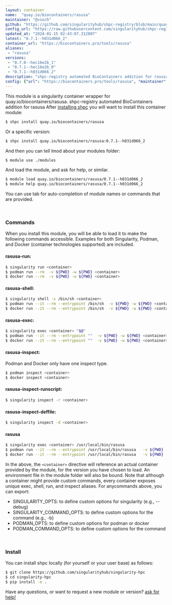 ```yaml
---
layout: container
name:  "quay.io/biocontainers/rasusa"
maintainer: "@vsoch"
github: "https://github.com/singularityhub/shpc-registry/blob/main/quay.io/biocontainers/rasusa/container.yaml"
config_url: "https://raw.githubusercontent.com/singularityhub/shpc-registry/main/quay.io/biocontainers/rasusa/container.yaml"
updated_at: "2024-01-15 02:43:07.312807"
latest: "0.7.1--h031d066_2"
container_url: "https://biocontainers.pro/tools/rasusa"
aliases:
 - "rasusa"
versions:
 - "0.7.0--hec16e2b_1"
 - "0.7.1--hec16e2b_0"
 - "0.7.1--h031d066_2"
description: "shpc-registry automated BioContainers addition for rasusa"
config: {"url": "https://biocontainers.pro/tools/rasusa", "maintainer": "@vsoch", "description": "shpc-registry automated BioContainers addition for rasusa", "latest": {"0.7.1--h031d066_2": "sha256:94d5e0a00070a336bb5da9a28811e8d138d1eec3a4cb1e9f16815f3893e80a64"}, "tags": {"0.7.0--hec16e2b_1": "sha256:0ece28f6a09a00cc777718efee938fe5721cf4f3295ffaad1138d3711633c970", "0.7.1--hec16e2b_0": "sha256:3b9615b296caef2e0a4c995a13e5532d72dbfa6484172afbe85202c7448142aa", "0.7.1--h031d066_2": "sha256:94d5e0a00070a336bb5da9a28811e8d138d1eec3a4cb1e9f16815f3893e80a64"}, "docker": "quay.io/biocontainers/rasusa", "aliases": {"rasusa": "/usr/local/bin/rasusa"}}
---
```


This module is a singularity container wrapper for quay.io/biocontainers/rasusa.
shpc-registry automated BioContainers addition for rasusa
After [installing shpc](#install) you will want to install this container module:


```bash
$ shpc install quay.io/biocontainers/rasusa
```

Or a specific version:

```bash
$ shpc install quay.io/biocontainers/rasusa:0.7.1--h031d066_2
```

And then you can tell lmod about your modules folder:

```bash
$ module use ./modules
```

And load the module, and ask for help, or similar.

```bash
$ module load quay.io/biocontainers/rasusa/0.7.1--h031d066_2
$ module help quay.io/biocontainers/rasusa/0.7.1--h031d066_2
```

You can use tab for auto-completion of module names or commands that are provided.

<br>

### Commands

When you install this module, you will be able to load it to make the following commands accessible.
Examples for both Singularity, Podman, and Docker (container technologies supported) are included.

#### rasusa-run:

```bash
$ singularity run <container>
$ podman run --rm  -v ${PWD} -w ${PWD} <container>
$ docker run --rm  -v ${PWD} -w ${PWD} <container>
```

#### rasusa-shell:

```bash
$ singularity shell -s /bin/sh <container>
$ podman run --it --rm --entrypoint /bin/sh  -v ${PWD} -w ${PWD} <container>
$ docker run --it --rm --entrypoint /bin/sh  -v ${PWD} -w ${PWD} <container>
```

#### rasusa-exec:

```bash
$ singularity exec <container> "$@"
$ podman run --it --rm --entrypoint ""  -v ${PWD} -w ${PWD} <container> "$@"
$ docker run --it --rm --entrypoint ""  -v ${PWD} -w ${PWD} <container> "$@"
```

#### rasusa-inspect:

Podman and Docker only have one inspect type.

```bash
$ podman inspect <container>
$ docker inspect <container>
```

#### rasusa-inspect-runscript:

```bash
$ singularity inspect -r <container>
```

#### rasusa-inspect-deffile:

```bash
$ singularity inspect -d <container>
```


#### rasusa

```bash
$ singularity exec <container> /usr/local/bin/rasusa
$ podman run --it --rm --entrypoint /usr/local/bin/rasusa   -v ${PWD} -w ${PWD} <container> -c " $@"
$ docker run --it --rm --entrypoint /usr/local/bin/rasusa   -v ${PWD} -w ${PWD} <container> -c " $@"
```



In the above, the `<container>` directive will reference an actual container provided
by the module, for the version you have chosen to load. An environment file in the
module folder will also be bound. Note that although a container
might provide custom commands, every container exposes unique exec, shell, run, and
inspect aliases. For anycommands above, you can export:

 - SINGULARITY_OPTS: to define custom options for singularity (e.g., --debug)
 - SINGULARITY_COMMAND_OPTS: to define custom options for the command (e.g., -b)
 - PODMAN_OPTS: to define custom options for podman or docker
 - PODMAN_COMMAND_OPTS: to define custom options for the command

<br>

### Install

You can install shpc locally (for yourself or your user base) as follows:

```bash
$ git clone https://github.com/singularityhub/singularity-hpc
$ cd singularity-hpc
$ pip install -e .
```

Have any questions, or want to request a new module or version? [ask for help!](https://github.com/singularityhub/singularity-hpc/issues)
